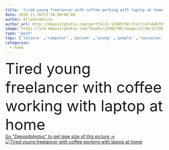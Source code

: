 ```yaml
---
title: 'tired young freelancer with coffee working with laptop at home'
date: 2018-11-26T13:58:50+00:00
author: AllaSerebrina
author_url: http://depositphotos.com/portfolio-12985790.html?ref=64678756
image: https://st4.depositphotos.com/thumbs/12985790/image/22738/227381832/api_thumb_450.jpg?forcejpeg=true
type: "post"
tags: ['leisure' ,'computer' ,'person' ,'young' ,'people' ,'caucasian' ,'tea' ,'cup' ,'male' ,'man' ,'coffee' ,'drink' ,'tired' ,'home' ,'beverage' ,'mug' ,'electronics' ,'laptop' ,'lifestyle' ,'indoors' ,'apartment' ,'casual' ,'handsome' ,'gadget' ,'networking' ,'exhausted' ,'overworked' ,'Homey' ,'freelance' ,'freelancer' ,'teleworking' ,'teleworker' ,'home office' ,'Domestic Life' ,'at home' ,'millennial' ,'digital device' ,'remote work' ,'Remote Working' ]
categories: 
  - home
---
```

<div aling="center">
            <font size="60"> Tired young freelancer with coffee working with laptop at home</font>   
</div>
<div>
    <a href='https://depositphotos.com/227381832/stock-photo-tired-young-freelancer-coffee-working.html?ref=64678756' target=_blank > Go "Depositphotos" to get lage size of this picture ->
        <img href='https://depositphotos.com/227381832/stock-photo-tired-young-freelancer-coffee-working.html?ref=64678756' src='https://st4.depositphotos.com/12985790/22738/i/950/depositphotos_227381832-stock-photo-tired-young-freelancer-coffee-working.jpg?forcejpeg=true' alt='Tired young freelancer with coffee working with laptop at home' >
    </a>
</div>
